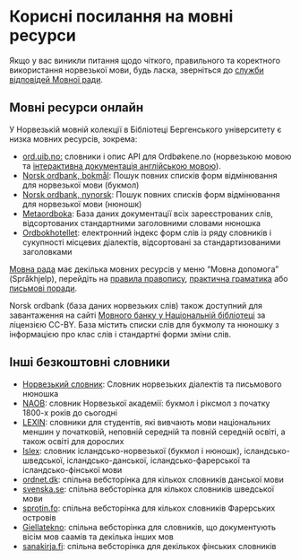 # Корисні посилання на мовні ресурси
Якщо у вас виникли питання щодо чіткого, правильного та коректного використання норвезької мови, будь ласка, зверніться до [служби відповідей Мовної ради](mailto:sporsmal@sprakradet.no).

## Мовні ресурси онлайн

У Норвезькій мовній колекції в Бібліотеці Бергенського університету є низка мовних ресурсів, зокрема:

*   [ord.uib.no:](https://ord.uib.no/) словники і опис API для Ordbøkene.no (норвезькою мовою та [інтерактивна документація англійською мовою](https://v1.ordbokene.no/api/swagger-ui.html)).
*   [Norsk ordbank, bokmål](http://inger.uib.no/perl/search/search.cgi?appid=72&tabid=1106): Пошук повних списків форм відмінювання для норвезької мови (букмол)
*   [Norsk ordbank, nynorsk](http://inger.uib.no/perl/search/search.cgi?appid=73&tabid=1116): Пошук повних списків форм відмінювання для норвезької мови (нюношк)
*   [Metaordboka](http://inger.uib.no/perl/search/search.cgi?appid=7&tabid=571): База даних документації всіх зареєстрованих слів, відсортованих стандартними заголовними словами нюношка
*   [Ordbokhotellet](http://inger.uib.no/perl/search/search.cgi?appid=118&tabid=1777): електронний індекс форм слів із ряду словників і сукупності місцевих діалектів, відсортовані за стандартизованими заголовками

[Мовна рада](http://www.sprakradet.no/) має декілька мовних ресурсів у меню “Мовна допомога” (Språkhjelp), перейдіть на [правила правопису](http://www.sprakradet.no/sprakhjelp/Skriveregler/), [практична граматика](http://www.sprakradet.no/sprakhjelp/Praktisk-grammatikk/) або [письмові поради](http://www.sprakradet.no/sprakhjelp/Skriverad/).

Norsk ordbank (база даних норвезьких слів) також доступний для завантаження на сайті [Мовного банку у Національній бібліотеці](https://www.nb.no/sprakbanken/ressurskatalog/?_search=ordbank) за ліцензією CC-BY. База містить списки слів для букмолу та нюношку з інформацією про клас слів і стандартні форми зміни слів.

## Інші безкоштовні словники

*   [Норвезький словник](https://alfa.norsk-ordbok.no): Словник норвезьких діалектів та письмового нюношка
*   [NAOB](https://naob.no/): словник Норвезької академії: букмол і ріксмол з початку 1800-х років до сьогодні
*   [LEXIN](https://lexin.udir.no/): словники для студентів, які вивчають мови національних меншин у початковій, неповній середній та повній середній освіті, а також освіті для дорослих
*   [Islex](https://islex.arnastofnun.is/no/): словник ісландсько-норвезької (букмол і нюношк), ісландсько-шведської, ісландсько-данської, ісландсько-фарерської та ісландсько-фінської мови
*   [ordnet.dk](https://ordnet.dk/): спільна вебсторінка для кількох словників данської мови
*   [svenska.se](https://svenska.se/): спільна вебсторінка для кількох словників шведської мови
*   [sprotin.fo](https://sprotin.fo/): спільна вебсторінка для кількох словників Фарерських островів
*   [Giellatekno](https://dicts.uit.no/index.nob.html): спільна вебсторінка для словників, що документують вісім мов саамів та декілька інших мов
*   [sanakirja.fi](https://www.sanakirja.fi): спільна вебсторінка для декількох фінських словників